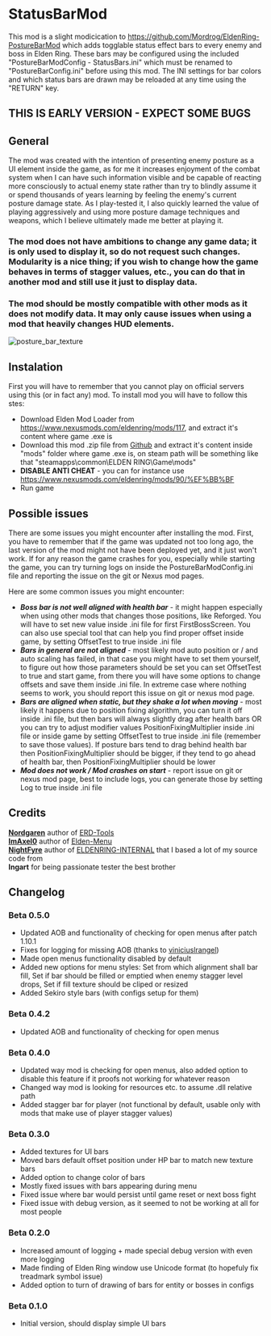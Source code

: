 # StatusBarMod

This mod is a slight modicication to https://github.com/Mordrog/EldenRing-PostureBarMod which adds togglable status effect bars to every enemy and boss in Elden Ring. These bars may be configured using the included "PostureBarModConfig - StatusBars.ini" which must be renamed to "PostureBarConfig.ini" before using this mod. The INI settings for bar colors and which status bars are drawn may be reloaded at any time using the "RETURN" key. 

## THIS IS EARLY VERSION - EXPECT SOME BUGS

## General
The mod was created with the intention of presenting enemy posture as a UI element inside the game, as for me it increases enjoyment of the combat system when I can have such information visible and be capable of reacting more consciously to actual enemy state rather than try to blindly assume it or spend thousands of years learning by feeling the enemy's current posture damage state. As I play-tested it, I also quickly learned the value of playing aggressively and using more posture damage techniques and weapons, which I believe ultimately made me better at playing it.

### The mod does not have ambitions to change any game data; it is only used to display it, so do not request such changes. Modularity is a nice thing; if you wish to change how the game behaves in terms of stagger values, etc., you can do that in another mod and still use it just to display data.

### The mod should be mostly compatible with other mods as it does not modify data. It may only cause issues when using a mod that heavily changes HUD elements.

![posture_bar_texture](https://user-images.githubusercontent.com/23028397/236690919-6ed2b655-0eb2-41f1-aa92-8a6eb3204207.PNG)

## Instalation

First you will have to remember that you cannot play on official servers using this (or in fact any) mod.
To install mod you will have to follow this stes:
* Download Elden Mod Loader from https://www.nexusmods.com/eldenring/mods/117, and extract it's content where game .exe is
* Download this mod .zip file from [Github](https://github.com/Mordrog/EldenRing-PostureBarMod/releases/) and extract it's content inside "mods" folder where game .exe is, on steam path will be something like that "steamapps\common\ELDEN RING\Game\mods"
* **DISABLE ANTI CHEAT** -  you can for instance use https://www.nexusmods.com/eldenring/mods/90/%EF%BB%BF
* Run game

## Possible issues

There are some issues you might encounter after installing the mod. First, you have to remember that if the game was updated not too long ago, the last version of the mod might not have been deployed yet, and it just won't work. If for any reason the game crashes for you, especially while starting the game, you can try turning logs on inside the PostureBarModConfig.ini file and reporting the issue on the git or Nexus mod pages.

Here are some common issues you might encounter:

* ***Boss bar is not well aligned with health bar*** - it might happen especially when using other mods that changes those positions, like Reforged. You will have to set new value inside .ini file for first FirstBossScreen. You can also use special tool that can help you find proper offset inside game, by setting OffsetTest to true inside .ini file
* ***Bars in general are not aligned*** - most likely mod auto position or / and auto scaling has failed, in that case you might have to set them yourself, to figure out how those parameters should be set you can set OffsetTest to true and start game, from there you will have some options to change offsets and save them inside .ini file. In extreme case where nothing seems to work, you should report this issue on git or nexus mod page.
* ***Bars are aligned when static, but they shake a lot when moving*** - most likely it happens due to position fixing algorithm, you can turn it off inside .ini file, but then bars will always slightly drag after health bars OR you can try to adjust modifier values PositionFixingMultiplier inside .ini file or inside game by setting OffsetTest to true inside .ini file (remember to save those values). If posture bars tend to drag behind health bar then PositionFixingMultiplier should be bigger, if they tend to go ahead of health bar, then PositionFixingMultiplier should be lower
* ***Mod does not work / Mod crashes on start*** - report issue on git or nexus mod page, best to include logs, you can generate those by setting Log to true inside .ini file

## Credits
**[Nordgaren](https://github.com/Nordgaren)** author of [ERD-Tools](https://github.com/Nordgaren/Erd-Tools)\
**[ImAxel0](https://github.com/ImAxel0)** author of [Elden-Menu](https://github.com/ImAxel0/Elden-Menu)\
**[NightFyre](https://github.com/NightFyre)** author of [ELDENRING-INTERNAL](https://github.com/NightFyre/ELDENRING-INTERNAL) that I based a lot of my source code from\
**Ingart** for being passionate tester the best brother

## Changelog

### Beta 0.5.0
* Updated AOB and functionality of checking for open menus after patch 1.10.1
* Fixes for logging for missing AOB (thanks to [viniciuslrangel](https://github.com/viniciuslrangel))
* Made open menus functionality disabled by default
* Added new options for menu styles: Set from which alignment shall bar fill, Set if bar should be filled or emptied when enemy stagger level drops, Set if fill texture should be cliped or resized
* Added Sekiro style bars (with configs setup for them)

### Beta 0.4.2
* Updated AOB and functionality of checking for open menus

### Beta 0.4.0
* Updated way mod is checking for open menus, also added option to disable this feature if it proofs not working for whatever reason
* Changed way mod is looking for resources etc. to assume .dll relative path
* Added stagger bar for player (not functional by default, usable only with mods that make use of player stagger values)

### Beta 0.3.0
* Added textures for UI bars
* Moved bars default offset position under HP bar to match new texture bars
* Added option to change color of bars
* Mostly fixed issues with bars appearing during menu
* Fixed issue where bar would persist until game reset or next boss fight
* Fixed issue with debug version, as it seemed to not be working at all for most people

### Beta 0.2.0
* Increased amount of logging + made special debug version with even more logging
* Made finding of Elden Ring window use Unicode format (to hopefuly fix treadmark symbol issue)
* Added option to turn of drawing of bars for entity or bosses in configs

### Beta 0.1.0

* Initial version, should display simple UI bars
